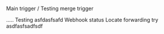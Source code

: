 Main trigger / Testing merge trigger

.....
Testing
asfdasfsafd
Webhook status
Locate forwarding try
asdfasfsadfsdf
